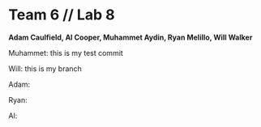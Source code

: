 # Team 6 // Lab 8
<b>Adam Caulfield, Al Cooper, Muhammet Aydin, Ryan Melillo, Will Walker</b>

Muhammet: this is my test commit

Will: this is my branch

Adam:

Ryan: 

Al:
